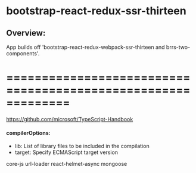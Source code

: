 # bootstrap-react-redux-ssr-thirteen

## Overview:

App builds off 'bootstrap-react-redux-webpack-ssr-thirteen and brrs-two-components'. 

=============================================================
=============================================================

https://github.com/microsoft/TypeScript-Handbook

#### compilerOptions:

* lib:    List of library files to be included in the compilation
* target: Specify ECMAScript target version


core-js
url-loader
react-helmet-async
mongoose